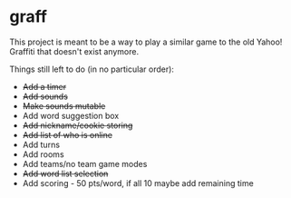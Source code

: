 # graff

This project is meant to be a way to play a similar game to the old Yahoo! Graffiti that doesn't exist anymore.

Things still left to do (in no particular order):
  * ~~Add a timer~~
  * ~~Add sounds~~
  * ~~Make sounds mutable~~
  * Add word suggestion box
  * ~~Add nickname/cookie storing~~
  * ~~Add list of who is online~~
  * Add turns
  * Add rooms
  * Add teams/no team game modes
  * ~~Add word list selection~~
  * Add scoring - 50 pts/word, if all 10 maybe add remaining time
